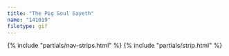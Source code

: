```yaml
---
title: "The Pig Soul Sayeth"
name: "141019"
filetype: gif
---
```


{% include "partials/nav-strips.html" %}
{% include "partials/strip.html" %}